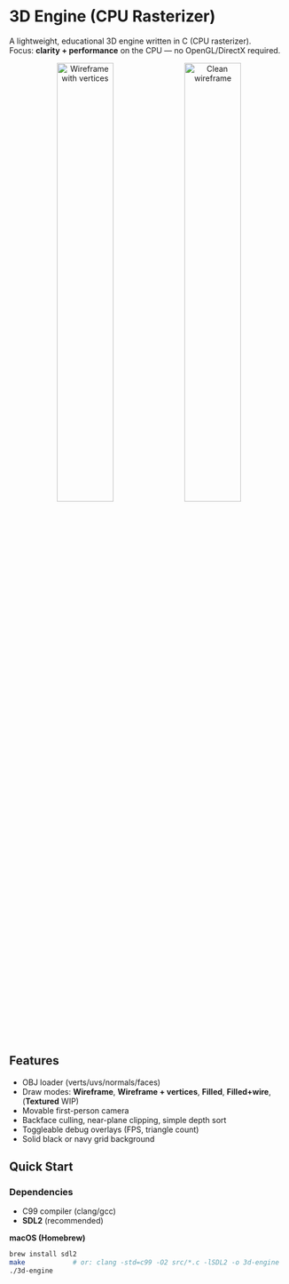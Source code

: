 
# 3D Engine (CPU Rasterizer)

A lightweight, educational 3D engine written in C (CPU rasterizer).  
Focus: **clarity + performance** on the CPU — no OpenGL/DirectX required.

<p align="center">
  <img src="image/OP_4.png" width="45%" alt="Wireframe with vertices"/>
  <img src="image/OP_1.png" width="45%" alt="Clean wireframe"/>
</p>


## Features
- OBJ loader (verts/uvs/normals/faces)
- Draw modes: **Wireframe**, **Wireframe + vertices**, **Filled**, **Filled+wire**, (**Textured** WIP)
- Movable first-person camera
- Backface culling, near-plane clipping, simple depth sort
- Toggleable debug overlays (FPS, triangle count)
- Solid black or navy grid background


## Quick Start

### Dependencies
- C99 compiler (clang/gcc)
- **SDL2** (recommended)

**macOS (Homebrew)**
```bash
brew install sdl2
make            # or: clang -std=c99 -O2 src/*.c -lSDL2 -o 3d-engine
./3d-engine

